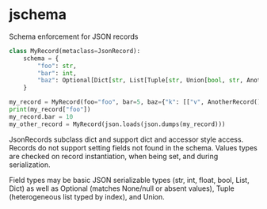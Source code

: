 # jschema
Schema enforcement for JSON records

```python
class MyRecord(metaclass=JsonRecord):
    schema = {
        "foo": str,
        "bar": int,
        "baz": Optional[Dict[str, List[Tuple[str, Union[bool, str, AnotherRecord]]]]],
    }

my_record = MyRecord(foo="foo", bar=5, baz={"k": [["v", AnotherRecord()], ["v2", True]]})
print(my_record["foo"])
my_record.bar = 10
my_other_record = MyRecord(json.loads(json.dumps(my_record)))
```

JsonRecords subclass dict and support dict and accessor style access. Records do not support setting
fields not found in the schema. Values types are checked on record instantiation, when being set,
and during serialization.

Field types may be basic JSON serializable types (str, int, float, bool, List, Dict) as well as
Optional (matches None/null or absent values), Tuple (heterogeneous list typed by index), and Union.
